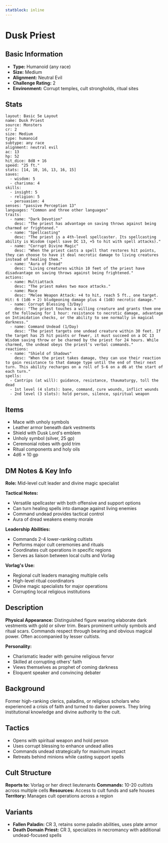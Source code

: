 ```yaml
---
statblock: inline
---
```


# Dusk Priest

## Basic Information
- **Type:** Humanoid (any race)
- **Size:** Medium
- **Alignment:** Neutral Evil
- **Challenge Rating:** 2
- **Environment:** Corrupt temples, cult strongholds, ritual sites

## Stats
```statblock
layout: Basic 5e Layout
name: Dusk Priest
source: Monsters
cr: 2
size: Medium
type: humanoid
subtype: any race
alignment: neutral evil
ac: 13
hp: 52
hit_dice: 8d8 + 16
speed: "25 ft."
stats: [14, 10, 16, 13, 16, 15]
saves:
  - wisdom: 5
  - charisma: 4
skills:
  - insight: 5
  - religion: 5
  - persuasion: 4
senses: "passive Perception 13"
languages: "Common and three other languages"
traits:
  - name: "Dark Devotion"
    desc: "The priest has advantage on saving throws against being charmed or frightened."
  - name: "Spellcasting"
    desc: "The priest is a 4th-level spellcaster. Its spellcasting ability is Wisdom (spell save DC 13, +5 to hit with spell attacks)."
  - name: "Corrupt Divine Magic"
    desc: "When the priest casts a spell that restores hit points, they can choose to have it deal necrotic damage to living creatures instead of healing them."
  - name: "Aura of Dread"
    desc: "Living creatures within 10 feet of the priest have disadvantage on saving throws against being frightened."
actions:
  - name: Multiattack
    desc: "The priest makes two mace attacks."
  - name: Mace
    desc: "Melee Weapon Attack: +4 to hit, reach 5 ft., one target. Hit: 6 (1d6 + 2) bludgeoning damage plus 4 (1d8) necrotic damage."
  - name: Corrupt Blessing (3/Day)
    desc: "The priest touches a willing creature and grants them one of the following for 1 hour: resistance to necrotic damage, advantage on Intimidation checks, or the ability to see normally in magical darkness."
  - name: Command Undead (1/Day)
    desc: "The priest targets one undead creature within 30 feet. If the target has 25 hit points or fewer, it must succeed on a DC 13 Wisdom saving throw or be charmed by the priest for 24 hours. While charmed, the undead obeys the priest's verbal commands."
reactions:
  - name: "Shield of Shadows"
    desc: "When the priest takes damage, they can use their reaction to gain resistance to that damage type until the end of their next turn. This ability recharges on a roll of 5-6 on a d6 at the start of each turn."
spells:
  - Cantrips (at will): guidance, resistance, thaumaturgy, toll the dead
  - 1st level (4 slots): bane, command, cure wounds, inflict wounds
  - 2nd level (3 slots): hold person, silence, spiritual weapon
```

## Items
- Mace with unholy symbols
- Leather armor beneath dark vestments
- Shield with Dusk Lord's emblem
- Unholy symbol (silver, 25 gp)
- Ceremonial robes with gold trim
- Ritual components and holy oils
- 4d6 × 10 gp

## DM Notes & Key Info
**Role:** Mid-level cult leader and divine magic specialist

**Tactical Notes:**
- Versatile spellcaster with both offensive and support options
- Can turn healing spells into damage against living enemies
- Command undead provides tactical control
- Aura of dread weakens enemy morale

**Leadership Abilities:**
- Commands 2-4 lower-ranking cultists
- Performs major cult ceremonies and rituals
- Coordinates cult operations in specific regions
- Serves as liaison between local cults and Vorlag

**Vorlag's Use:**
- Regional cult leaders managing multiple cells
- High-level ritual coordinators
- Divine magic specialists for major operations
- Corrupting local religious institutions

## Description
**Physical Appearance:**
Distinguished figure wearing elaborate dark vestments with gold or silver trim. Bears prominent unholy symbols and ritual scars. Commands respect through bearing and obvious magical power. Often accompanied by lesser cultists.

**Personality:**
- Charismatic leader with genuine religious fervor
- Skilled at corrupting others' faith
- Views themselves as prophet of coming darkness
- Eloquent speaker and convincing debater

## Background
Former high-ranking clerics, paladins, or religious scholars who experienced a crisis of faith and turned to darker powers. They bring institutional knowledge and divine authority to the cult.

## Tactics
- Opens with spiritual weapon and hold person
- Uses corrupt blessing to enhance undead allies
- Commands undead strategically for maximum impact
- Retreats behind minions while casting support spells

## Cult Structure
**Reports to:** Vorlag or her direct lieutenants
**Commands:** 10-20 cultists across multiple cells
**Resources:** Access to cult funds and safe houses
**Territory:** Manages cult operations across a region

## Variants
- **Fallen Paladin:** CR 3, retains some paladin abilities, uses plate armor
- **Death Domain Priest:** CR 3, specializes in necromancy with additional undead-focused spells